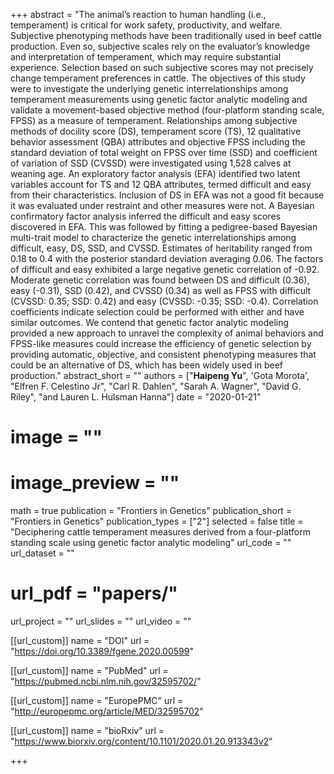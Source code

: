 +++ 
abstract = "The animal’s reaction to human handling (i.e., temperament) is critical for work safety, productivity, and welfare. Subjective phenotyping methods have been traditionally used in beef cattle production. Even so, subjective scales rely on the evaluator’s knowledge and interpretation of temperament, which may require substantial experience. Selection based on such subjective scores may not precisely change temperament preferences in cattle. The objectives of this study were to investigate the underlying genetic interrelationships among temperament measurements using genetic factor analytic modeling and validate a movement-based objective method (four-platform standing scale, FPSS) as a measure of temperament. Relationships among subjective methods of docility score (DS), temperament score (TS), 12 qualitative behavior assessment (QBA) attributes and objective FPSS including the standard deviation of total weight on FPSS over time (SSD) and coefficient of variation of SSD (CVSSD) were investigated using 1,528 calves at weaning age. An exploratory factor analysis (EFA) identified two latent variables account for TS and 12 QBA attributes, termed difficult and easy from their characteristics. Inclusion of DS in EFA was not a good fit because it was evaluated under restraint and other measures were not. A Bayesian confirmatory factor analysis inferred the difficult and easy scores discovered in EFA. This was followed by fitting a pedigree-based Bayesian multi-trait model to characterize the genetic interrelationships among difficult, easy, DS, SSD, and CVSSD. Estimates of heritability ranged from 0.18 to 0.4 with the posterior standard deviation averaging 0.06. The factors of difficult and easy exhibited a large negative genetic correlation of -0.92. Moderate genetic correlation was found between DS and difficult (0.36), easy (-0.31), SSD (0.42), and CVSSD (0.34) as well as FPSS with difficult (CVSSD: 0.35; SSD: 0.42) and easy (CVSSD: -0.35; SSD: -0.4). Correlation coefficients indicate selection could be performed with either and have similar outcomes. We contend that genetic factor analytic modeling provided a new approach to unravel the complexity of animal behaviors and FPSS-like measures could increase the efficiency of genetic selection by providing automatic, objective, and consistent phenotyping measures that could be an alternative of DS, which has been widely used in beef production."
abstract_short = ""
authors = ["__Haipeng Yu__", 'Gota Morota', "Elfren F. Celestino Jr", "Carl R. Dahlen", "Sarah A. Wagner", "David G. Riley", "and Lauren L. Hulsman Hanna"]
date = "2020-01-21"
# image = ""
# image_preview = ""
math = true
publication = "Frontiers in Genetics"
publication_short = "Frontiers in Genetics"
publication_types = ["2"]
selected = false
title = "Deciphering cattle temperament measures derived from a four-platform standing scale using genetic factor analytic modeling"
url_code = ""
url_dataset = ""
# url_pdf = "papers/"
url_project = ""
url_slides = ""
url_video = ""

[[url_custom]]
name = "DOI"
url = "https://doi.org/10.3389/fgene.2020.00599"

[[url_custom]]
name = "PubMed"
url = "https://pubmed.ncbi.nlm.nih.gov/32595702/"

[[url_custom]]
name = "EuropePMC"
url = "http://europepmc.org/article/MED/32595702"

[[url_custom]]
name = "bioRxiv"
url = "https://www.biorxiv.org/content/10.1101/2020.01.20.913343v2"


+++
